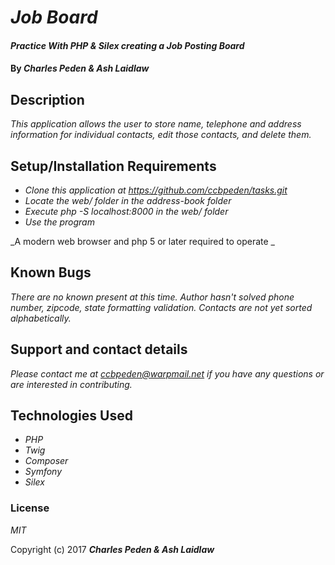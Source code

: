 # _Job Board_

#### _Practice With PHP & Silex creating a Job Posting Board_

#### By _**Charles Peden & Ash Laidlaw**_

## Description

_This application allows the user to store name, telephone and address information for individual contacts, edit those contacts, and delete them._


## Setup/Installation Requirements

* _Clone this application at https://github.com/ccbpeden/tasks.git_
* _Locate the web/ folder in the address-book folder_
* _Execute php -S localhost:8000 in the web/ folder_
* _Use the program_

_A modern web browser and php 5 or later required to operate _


## Known Bugs

_There are no known present at this time.  Author hasn't solved phone number, zipcode, state formatting validation.  Contacts are not yet sorted alphabetically._

## Support and contact details

_Please contact me at ccbpeden@warpmail.net if you have any questions or are interested in contributing._

## Technologies Used

* _PHP_
* _Twig_
* _Composer_
* _Symfony_
* _Silex_



### License

*MIT*

Copyright (c) 2017 **_Charles Peden & Ash Laidlaw_**
